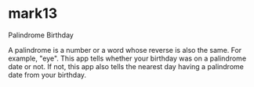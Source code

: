 # mark13
Palindrome Birthday

A palindrome is a number or a word whose reverse is also the same. For example, "eye". This app tells whether your birthday was on a palindrome date or not. If not, this app also tells the nearest day having a palindrome date from your birthday.   
